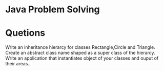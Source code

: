 #  Java Problem Solving
#  Quetions

  Write an inheritance hierarcy for classes Rectangle,Circle and Triangle.
  Create an abstract class name shaped as a super class of the hierarcy. Write
  an application that instantiates object of your classes and ouput of their areas..
